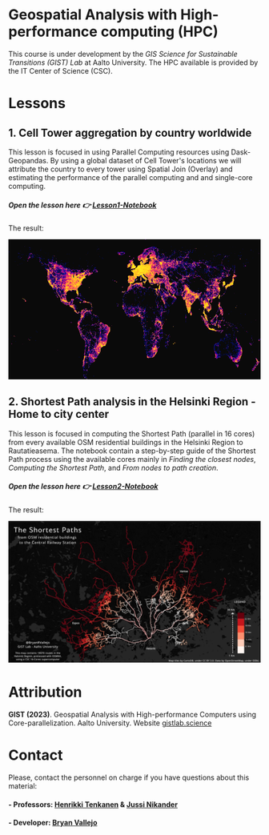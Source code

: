 # Geospatial Analysis with High-performance computing (HPC)

This course is under development by the *GIS Science for Sustainable Transitions (GIST) Lab* at Aalto University. The HPC available is provided by the IT Center of Science (CSC). 

# Lessons

## 1. Cell Tower aggregation by country worldwide
This lesson is focused in using Parallel Computing resources using Dask-Geopandas.
By using a global dataset of Cell Tower's locations we will attribute the country to every tower using Spatial Join (Overlay) and estimating the performance of the parallel computing and and single-core computing.

##### Open the lesson here 👉 [Lesson1-Notebook](source\lessons\L1\01_CellularTowers-Parallelization.ipynb)

The result:

![map1](source\lessons\L1\img\map-celltowers.png)

## 2. Shortest Path analysis in the Helsinki Region - Home to city center
This lesson is focused in computing the Shortest Path (parallel in 16 cores) from every available OSM residential buildings in the Helsinki Region to Rautatieasema. The notebook contain a step-by-step guide of the Shortest Path process using the available cores mainly in *Finding the closest nodes*, *Computing the Shortest Path*, and *From nodes to path creation*.

##### Open the lesson here 👉 [Lesson2-Notebook](source/lessons/L2/02_ShortestPath-Parallelization.ipynb)

The result:

![map2](source\lessons\L2\img\GeoHPC-map1.png)

# Attribution

**GIST (2023)**. Geospatial Analysis with High-performance Computers using Core-parallelization. Aalto University. Website [gistlab.science](gistlab.science)

# Contact
Please, contact the personnel on charge if you have questions about this material:

#### - Professors: [Henrikki Tenkanen](https://gistlab.science/rushmore_teams/henrikki-tenkanen/) & [Jussi Nikander](https://gistlab.science/rushmore_teams/jussi-nikander/)

#### - Developer: [Bryan Vallejo](https://gistlab.science/rushmore_teams/msc-bryan-vallejo/)